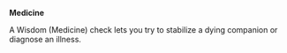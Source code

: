 __**Medicine**__

A Wisdom (Medicine) check lets you try to stabilize a dying companion or diagnose an illness.